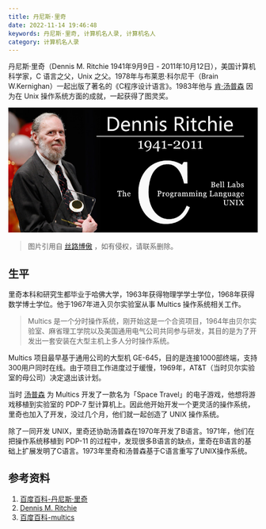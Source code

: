 ```yaml
---
title: 丹尼斯·里奇
date: 2022-11-14 19:46:48
keywords: 丹尼斯·里奇, 计算机名人录, 计算机名人
category: 计算机名人录
---
```


丹尼斯·里奇（Dennis M. Ritchie 1941年9月9日 - 2011年10月12日），美国计算机科学家，C 语言之父，Unix 之父。1978年与布莱恩·科尔尼干（Brain W.Kernighan）一起出版了著名的《C程序设计语言》。1983年他与 [肯·汤普森](http://www.edulinks.cn/2021/11/20/20211122-ken-thompson/) 因为在 Unix 操作系统方面的成就，一起获得了图灵奖。

![ritchie](20221114-dennis-ritchie/ritchie.jpeg)

> 图片引用自 [丝路博傲](http://blog.dvxj.com) ，如有侵权，请联系删除。

## 生平

里奇本科和研究生都毕业于哈佛大学，1963年获得物理学学士学位，1968年获得数学博士学位。他于1967年进入贝尔实验室从事 Multics 操作系统相关工作。

> Multics 是一个分时操作系统，刚开始这是一个合资项目，1964年由贝尔实验室、麻省理工学院以及美国通用电气公司共同参与研发，其目的是为了开发出一套安装在大型主机上多人分时操作系统。

Multics 项目最早基于通用公司的大型机 GE-645，目的是连接1000部终端，支持300用户同时在线。由于项目工作进度过于缓慢，1969年，AT&T（当时贝尔实验室的母公司）决定退出该计划。

当时 [汤普森](http://www.edulinks.cn/2021/11/20/20211122-ken-thompson/) 为 Multics 开发了一款名为「Space Travel」的电子游戏，他想将游戏移植到实验室的 PDP-7 型计算机上。因此他开始开发一个更灵活的操作系统，里奇也加入了开发，没过几个月，他们就一起创造了 UNIX 操作系统。

除了一同开发 UNIX，里奇还协助汤普森在1970年开发了B语言。1971年，他们在把操作系统移植到 PDP-11 的过程中，发现很多B语言的缺点，里奇在B语言的基础上扩展发明了C语言。1973年里奇和汤普森基于C语言重写了UNIX操作系统。



## 参考资料

1. [百度百科-丹尼斯·里奇](https://baike.baidu.com/link?url=sxsYHRIUiraeNV6bnXzmB7ChNberwDxZNivrn9Y8WYeuCmBEWKk7SczSy9o82EtSicooyW-yRQ6wZP3qN_iAmzNx2jQrPTNL1EfF1H-_WMPC4FoyzIyWC0HsM7wJ6pxKvbC_EZ2ycCvLYZa7yA-pmNUwkX1Fv9JZojxYuokfkg79ZWQ6r50ZlMDSfzbX-hR9jV-4_6fnrMM_nTR3iMmbI0bbNI2QeI2YKOCzTaoyBgC)
1. [Dennis M. Ritchie](https://www.britannica.com/biography/Dennis-M-Ritchie)
1. [百度百科-multics](https://baike.baidu.com/item/multics/10409946)
